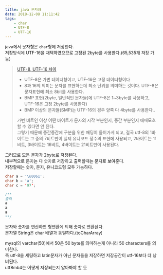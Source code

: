 ```yaml
---
title: java 문자형
date: 2018-12-08 11:11:42
tags:
    - char
    - UTF-8
    - UTF-16
---
```


java에서 문자형은 `char`형에 저장한다.  
저장방식에 UTF-16을 채택하였으므로 고정된 2byte를 사용한다.(65,535개 저장 가능)  
> [UTF-8, UTF-16 차이](http://pickykang.tistory.com/13)  
> - UTF-8은 가변 데이터형이고, UTF-16은 고정 데이터형이다 
> - 8과 16의 의미는 문자를 표현하는데 최소 단위를 의미하는 것이다. UTF-8은 문자표현에 최소 8bit를 사용한다.  
> - BMP 표현(2byte, 일반적인 문자들)에 UTF-8은 1~3byte를 사용하고, UTF-16은 고정 2byte를 사용한다)    
> - BMP 이상의 문자들(SMP)는 UTF-16의 경우 양쪽 다 4byte를 사용한다..  
>
> 가변 비트인 이상 어떤 바이트가 문자의 시작 부분인지, 중간 부분인지 애매모호할 수 있다면 안 된다.  
> 그렇기 때문에 중간중간에 구분을 위한 패딩이 들어가게 되고, 결국 utf-8의 1바이트는 그 중의 7비트만이 실제 유니코드 정수의 표현에 사용되고, 2바이트는 11비트, 3바이트는 16비트, 4바이트는 21비트만이 사용된다.  

그러므로 모든 문자가 2byte로 저장된다.  
내부적으로 문자는 다 숫자로 저장하고 출력할때는 문자로 보여준다.  
저장할때는 숫자, 문자, 유니코드형 모두 가능하다.  

```java
char a = '\u0061';
char b = 'a';
char c = '97';

/**
출력
a
a
a
**/
```

문자와 숫자를 연산하면 형변환에 의해 숫자로 변환된다.  
문자열 String은 char 배열과 동일하다.(toCharArray)  

mysql의 varchar(50)에서 50은 50 byte를 의미하는게 아니라 50 characters를 의미한다.  
즉 utf-8을 세팅하고 latin문자가 아닌 문자들을 저장하면 저장공간이 utf-16보다 더 낭비된다.  
utf8mb4는 어떻게 저장되는지 알아봐야 할 듯  

<!-- more -->